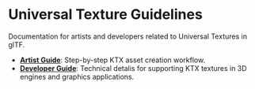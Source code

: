 # Universal Texture Guidelines

Documentation for artists and developers related to Universal Textures in glTF.

- **[Artist Guide](./ArtistGuide.md)**: Step-by-step KTX asset creation workflow.
- **[Developer Guide](./DeveloperGuide.md)**: Technical detalis for supporting KTX textures in 3D engines and graphics applications.
